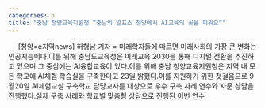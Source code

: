 ```yaml
---
categories: b
title: "충남 청양교육지원청 “충남의 알프스 청양에서 AI교육의 꽃을 피워요”"
---
```

&nbsp;&nbsp;&nbsp;&nbsp; [청양=e지역news] 허형남 기자 = 미래학자들에 따르면 미래사회의 가장 큰 변화는 인공지능이다.이를 위해 충남도교육청은 미래교육 2030을 통해 디지털 전환을 추진하고 있으며 그 중심에는 AI융합교육이 있다.이를 위해 충남 청양교육지원청은 지역 내 모든 학교에 AI체험 학습실을 구축한다고 23일 밝혔다.이를 지원하기 위한 첫걸음으로 9월20일 AI체험교실 구축학교 담당교사를 대상으로 우수 구축 사례 연수와 자문 상담을 진행했다.실제 구축 사례와 학교별 맞춤형 상담으로 진행된 이번 연수